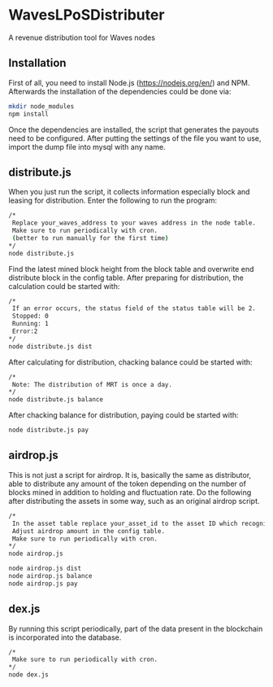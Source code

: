 # WavesLPoSDistributer
A revenue distribution tool for Waves nodes

## Installation
First of all, you need to install Node.js (https://nodejs.org/en/) and NPM. Afterwards the installation of the dependencies could be done via:
```sh
mkdir node_modules
npm install
```
Once the dependencies are installed, the script that generates the payouts need to be configured. After putting the settings of the file you want to use, import the dump file into mysql with any name.

## distribute.js
When you just run the script, it collects information especially block and leasing for distribution.
Enter the following to run the program:
```sh
/*
 Replace your_waves_address to your waves address in the node table.
 Make sure to run periodically with cron.
 (better to run manually for the first time)
*/
node distribute.js
```
Find the latest mined block height from the block table and overwrite end distribute block in the config table.
After preparing for distribution, the calculation could be started with:
```sh
/*
 If an error occurs, the status field of the status table will be 2.
 Stopped: 0
 Running: 1
 Error:2
*/
node distribute.js dist
```
After calculating for distribution, chacking balance could be started with:
```sh
/*
 Note: The distribution of MRT is once a day.
*/
node distribute.js balance
```
After chacking balance for distribution, paying could be started with:
```sh
node distribute.js pay
```
## airdrop.js
This is not just a script for airdrop. It is, basically the same as distributor, able to distribute any amount of the token depending on the number of blocks mined in addition to holding and fluctuation rate. Do the following after distributing the assets in some way, such as an original airdrop script.
```sh
/*
 In the asset table replace your_asset_id to the asset ID which recognized by wavesplatform.
 Adjust airdrop amount in the config table.
 Make sure to run periodically with cron.
*/
node airdrop.js

node airdrop.js dist
node airdrop.js balance
node airdrop.js pay
```
## dex.js
By running this script periodically, part of the data present in the blockchain is incorporated into the database.
```sh
/*
 Make sure to run periodically with cron.
*/
node dex.js
```
